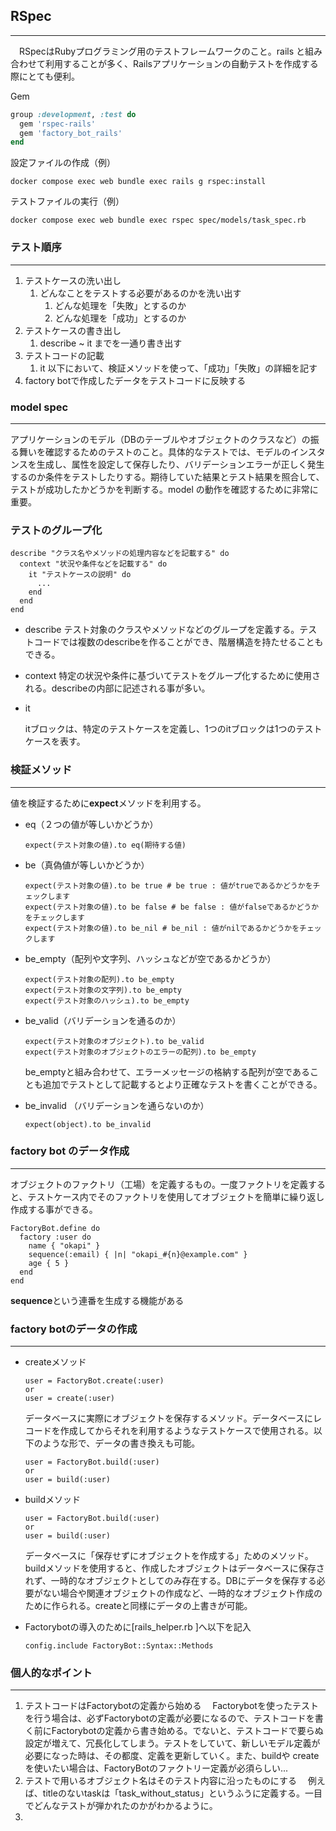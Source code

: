 ## RSpec

------

　RSpecはRubyプログラミング用のテストフレームワークのこと。rails と組み合わせて利用することが多く、Railsアプリケーションの自動テストを作成する際にとても便利。

Gem

```ruby
group :development, :test do
  gem 'rspec-rails'
  gem 'factory_bot_rails'
end
```

設定ファイルの作成（例）

```docker compose exec web bundle exec rails g rspec:install
docker compose exec web bundle exec rails g rspec:install
```

テストファイルの実行（例）

```
docker compose exec web bundle exec rspec spec/models/task_spec.rb
```



### テスト順序

------

1. テストケースの洗い出し	
   1. どんなことをテストする必要があるのかを洗い出す
      1. どんな処理を「失敗」とするのか
      2. どんな処理を「成功」とするのか
2. テストケースの書き出し
   1. describe ~ it までを一通り書き出す
3. テストコードの記載
   1. it 以下において、検証メソッドを使って、「成功」「失敗」の詳細を記す
4. factory botで作成したデータをテストコードに反映する

### model spec

------

アプリケーションのモデル（DBのテーブルやオブジェクトのクラスなど）の振る舞いを確認するためのテストのこと。具体的なテストでは、モデルのインスタンスを生成し、属性を設定して保存したり、バリデーションエラーが正しく発生するのか条件をテストしたりする。期待していた結果とテスト結果を照合して、テストが成功したかどうかを判断する。model の動作を確認するために非常に重要。



### テストのグループ化

```
describe "クラス名やメソッドの処理内容などを記載する" do
  context "状況や条件などを記載する" do
    it "テストケースの説明" do
      ...
    end
  end
end
```

- describe 
  テスト対象のクラスやメソッドなどのグループを定義する。テストコードでは複数のdescribeを作ることができ、階層構造を持たせることもできる。

- context
  特定の状況や条件に基づいてテストをグループ化するために使用される。describeの内部に記述される事が多い。

- it

  itブロックは、特定のテストケースを定義し、1つのitブロックは1つのテストケースを表す。



### 検証メソッド

------

値を検証するために**expect**メソッドを利用する。

- eq（２つの値が等しいかどうか）
  ```
  expect(テスト対象の値).to eq(期待する値)
  ```

- be（真偽値が等しいかどうか）
  ```
  expect(テスト対象の値).to be true # be true : 値がtrueであるかどうかをチェックします
  expect(テスト対象の値).to be false # be false : 値がfalseであるかどうかをチェックします
  expect(テスト対象の値).to be_nil # be_nil : 値がnilであるかどうかをチェックします
  ```

- be_empty（配列や文字列、ハッシュなどが空であるかどうか）
  ```
  expect(テスト対象の配列).to be_empty
  expect(テスト対象の文字列).to be_empty
  expect(テスト対象のハッシュ).to be_empty
  ```

- be_valid（バリデーションを通るのか）
  ```
  expect(テスト対象のオブジェクト).to be_valid
  expect(テスト対象のオブジェクトのエラーの配列).to be_empty
  ```

  be_emptyと組み合わせて、エラーメッセージの格納する配列が空であることも追加でテストとして記載するとより正確なテストを書くことができる。

- be_invalid （バリデーションを通らないのか）
  ```
  expect(object).to be_invalid
  ```



### factory bot のデータ作成

------

オブジェクトのファクトリ（工場）を定義するもの。一度ファクトリを定義すると、テストケース内でそのファクトリを使用してオブジェクトを簡単に繰り返し作成する事ができる。

```
FactoryBot.define do
  factory :user do
    name { "okapi" }
    sequence(:email) { |n| "okapi_#{n}@example.com" }
    age { 5 }
  end
end
```

**sequence**という連番を生成する機能がある

### factory botのデータの作成

------

- createメソッド
  ```
  user = FactoryBot.create(:user)
  or
  user = create(:user)
  ```

  データベースに実際にオブジェクトを保存するメソッド。データベースにレコードを作成してからそれを利用するようなテストケースで使用される。以下のような形で、データの書き換えも可能。
  ```
  user = FactoryBot.build(:user)
  or
  user = build(:user)
  ```

- buildメソッド
  ```
  user = FactoryBot.build(:user)
  or
  user = build(:user)
  ```

  データベースに「保存せずにオブジェクトを作成する」ためのメソッド。buildメソッドを使用すると、作成したオブジェクトはデータベースに保存されず、一時的なオブジェクトとしてのみ存在する。DBにデータを保存する必要がない場合や関連オブジェクトの作成など、一時的なオブジェクト作成のために作られる。createと同様にデータの上書きが可能。
  
  
- Factorybotの導入のために[rails_helper.rb ]へ以下を記入
  ```
  config.include FactoryBot::Syntax::Methods
  ```

  

### 個人的なポイント

------

1. テストコードはFactorybotの定義から始める
   　Factorybotを使ったテストを行う場合は、必ずFactorybotの定義が必要になるので、テストコードを書く前にFactorybotの定義から書き始める。でないと、テストコードで要らぬ設定が増えて、冗長化してしまう。テストをしていて、新しいモデル定義が必要になった時は、その都度、定義を更新していく。また、buildや createを使いたい場合は、FactoryBotのファクトリー定義が必須らしい...
2. テストで用いるオブジェクト名はそのテスト内容に沿ったものにする
   　例えば、titleのないtaskは「task_without_status」というふうに定義する。一目でどんなテストが弾かれたのかがわかるように。
3. 





